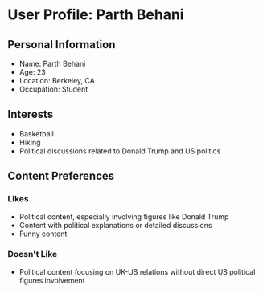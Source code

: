 # User Profile: Parth Behani

## Personal Information
- Name: Parth Behani
- Age: 23
- Location: Berkeley, CA
- Occupation: Student

## Interests
- Basketball
- Hiking
- Political discussions related to Donald Trump and US politics

## Content Preferences
### Likes
- Political content, especially involving figures like Donald Trump
- Content with political explanations or detailed discussions
- Funny content

### Doesn't Like
- Political content focusing on UK-US relations without direct US political figures involvement